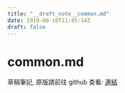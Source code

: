 ```yaml
---
title: "__draft_note__common.md"
date: 1919-08-10T11:45:14Z
draft: false
---
```


# common.md

草稿筆記, 原版請前往 github 查看: [連結](https:/github.com/tinghaolai/just-random-note/blob/master/git/common.md)